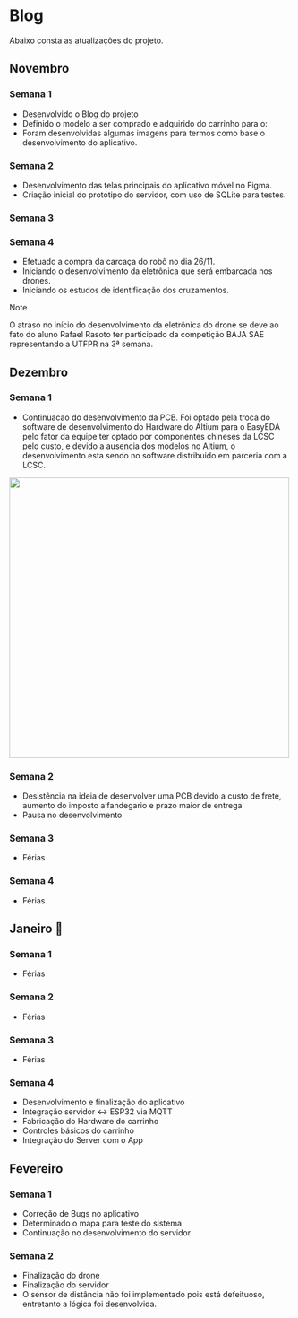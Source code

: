 # Blog

Abaixo consta as atualizações do projeto.

## Novembro

### Semana 1

- Desenvolvido o Blog do projeto
- Definido o modelo a ser comprado e adquirido do carrinho para o:
- Foram desenvolvidas algumas imagens para termos como base o desenvolvimento do aplicativo.

### Semana 2

- Desenvolvimento das telas principais do aplicativo móvel no Figma.
- Criação inicial do protótipo do servidor, com uso de SQLite para testes.

### Semana 3

### Semana 4

- Efetuado a compra da carcaça do robô no dia 26/11. 
- Iniciando o desenvolvimento da eletrônica que será embarcada nos drones. 
- Iniciando os estudos de identificação dos cruzamentos.

> [!NOTE]
> O atraso no início do desenvolvimento da eletrônica do drone se deve ao fato do aluno Rafael Rasoto ter participado da competição BAJA SAE representando a UTFPR na 3ª semana.

## Dezembro

### Semana 1

- Continuacao do desenvolvimento da PCB. Foi optado pela troca do software de desenvolvimento do Hardware do Altium para o EasyEDA pelo fator da equipe ter optado por componentes chineses da LCSC pelo custo, e devido a ausencia dos modelos no Altium, o desenvolvimento esta sendo no software distribuido em parceria com a LCSC.

<img src="https://github.com/user-attachments/assets/479ed12d-3bf8-410b-a54e-18f8baed6b0e" width=500px>

### Semana 2

- Desistência na ideia de desenvolver uma PCB devido a custo de frete, aumento do imposto alfandegario e prazo maior de entrega
- Pausa no desenvolvimento

### Semana 3

- Férias

### Semana 4

- Férias

## Janeiro 🎉

### Semana 1

- Férias

### Semana 2

- Férias

### Semana 3

- Férias

### Semana 4

- Desenvolvimento e finalização do aplicativo
- Integração servidor <-> ESP32 via MQTT
- Fabricação do Hardware do carrinho
- Controles básicos do carrinho
- Integração do Server com o App

## Fevereiro

### Semana 1

- Correção de Bugs no aplicativo
- Determinado o mapa para teste do sistema
- Continuação no desenvolvimento do servidor

### Semana 2

- Finalização do drone
- Finalização do servidor
- O sensor de distância não foi implementado pois está defeituoso, entretanto a lógica foi desenvolvida.
